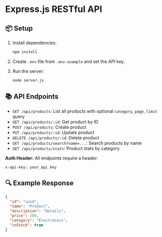 # Express.js RESTful API

## 📦 Setup
1. Install dependencies:
   ```bash
   npm install
   ```

2. Create `.env` file from `.env.example` and set the API key.

3. Run the server:
   ```bash
   node server.js
   ```

## 📚 API Endpoints

- `GET /api/products`: List all products with optional `category`, `page`, `limit` query
- `GET /api/products/:id`: Get product by ID
- `POST /api/products`: Create product
- `PUT /api/products/:id`: Update product
- `DELETE /api/products/:id`: Delete product
- `GET /api/products/search?name=...`: Search products by name
- `GET /api/products/stats`: Product stats by category

**Auth Header:**
All endpoints require a header:
```http
x-api-key: your_api_key
```

## 🔍 Example Response
```json
{
  "id": "uuid",
  "name": "Product",
  "description": "Details",
  "price": 100,
  "category": "Electronics",
  "inStock": true
}
```
